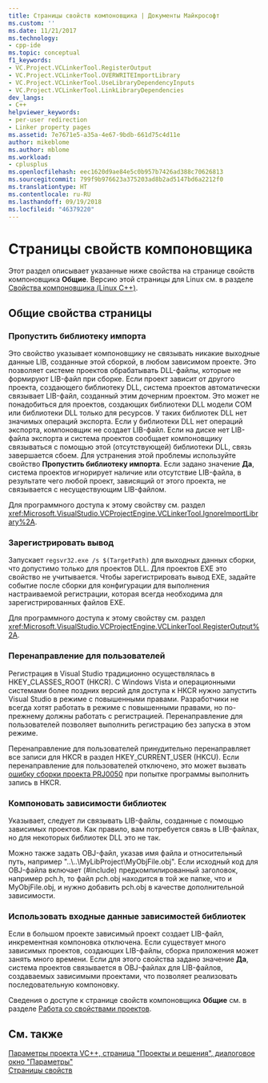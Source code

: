 ```yaml
---
title: Страницы свойств компоновщика | Документы Майкрософт
ms.custom: ''
ms.date: 11/21/2017
ms.technology:
- cpp-ide
ms.topic: conceptual
f1_keywords:
- VC.Project.VCLinkerTool.RegisterOutput
- VC.Project.VCLinkerTool.OVERWRITEImportLibrary
- VC.Project.VCLinkerTool.UseLibraryDependencyInputs
- VC.Project.VCLinkerTool.LinkLibraryDependencies
dev_langs:
- C++
helpviewer_keywords:
- per-user redirection
- Linker property pages
ms.assetid: 7e7671e5-a35a-4e67-9bdb-661d75c4d11e
author: mikeblome
ms.author: mblome
ms.workload:
- cplusplus
ms.openlocfilehash: eec1620d9ae84e5c0b957b7426ad388c70626813
ms.sourcegitcommit: 799f9b976623a375203ad8b2ad5147bd6a2212f0
ms.translationtype: HT
ms.contentlocale: ru-RU
ms.lasthandoff: 09/19/2018
ms.locfileid: "46379220"
---
```

# <a name="linker-property-pages"></a>Страницы свойств компоновщика

Этот раздел описывает указанные ниже свойства на странице свойств компоновщика **Общие**. Версию этой страницы для Linux см. в разделе [Свойства компоновщика (Linux C++)](../linux/prop-pages/linker-linux.md).

## <a name="general-page-properties"></a>Общие свойства страницы

### <a name="ignore-import-library"></a>Пропустить библиотеку импорта

Это свойство указывает компоновщику не связывать никакие выходные данные LIB, созданные этой сборкой, в любом зависимом проекте. Это позволяет системе проектов обрабатывать DLL-файлы, которые не формируют LIB-файл при сборке. Если проект зависит от другого проекта, создающего библиотеку DLL, система проектов автоматически связывает LIB-файл, созданный этим дочерним проектом. Это может не понадобиться для проектов, создающих библиотеки DLL модели COM или библиотеки DLL только для ресурсов. У таких библиотек DLL нет значимых операций экспорта. Если у библиотеки DLL нет операций экспорта, компоновщик не создает LIB-файл. Если на диске нет LIB-файла экспорта и система проектов сообщает компоновщику связываться с помощью этой (отсутствующей) библиотеки DLL, связь завершается сбоем. Для устранения этой проблемы используйте свойство **Пропустить библиотеку импорта**. Если задано значение **Да**, система проектов игнорирует наличие или отсутствие LIB-файла, в результате чего любой проект, зависящий от этого проекта, не связывается с несуществующим LIB-файлом.

Для программного доступа к этому свойству см. раздел <xref:Microsoft.VisualStudio.VCProjectEngine.VCLinkerTool.IgnoreImportLibrary%2A>.

### <a name="register-output"></a>Зарегистрировать вывод

Запускает `regsvr32.exe /s $(TargetPath)` для выходных данных сборки, что допустимо только для проектов DLL. Для проектов EXE это свойство не учитывается. Чтобы зарегистрировать вывод EXE, задайте событие после сборки для конфигурации для выполнения настраиваемой регистрации, которая всегда необходима для зарегистрированных файлов EXE.

Для программного доступа к этому свойству см. раздел <xref:Microsoft.VisualStudio.VCProjectEngine.VCLinkerTool.RegisterOutput%2A>.

### <a name="per-user-redirection"></a>Перенаправление для пользователей

Регистрация в Visual Studio традиционно осуществлялась в HKEY_CLASSES_ROOT (HKCR). С Windows Vista и операционными системами более поздних версий для доступа к HKCR нужно запустить Visual Studio в режиме с повышенными правами. Разработчики не всегда хотят работать в режиме с повышенными правами, но по-прежнему должны работать с регистрацией. Перенаправление для пользователей позволяет выполнить регистрацию без запуска в этом режиме.

Перенаправление для пользователей принудительно перенаправляет все записи для HKCR в раздел HKEY\_CURRENT\_USER (HKCU). Если перенаправление для пользователей отключено, это может вызвать [ошибку сборки проекта PRJ0050](../error-messages/tool-errors/project-build-error-prj0050.md) при попытке программы выполнить запись в HKCR.

### <a name="link-library-dependencies"></a>Компоновать зависимости библиотек

Указывает, следует ли связывать LIB-файлы, созданные с помощью зависимых проектов. Как правило, вам потребуется связь в LIB-файлах, но для некоторых библиотек DLL это не так.

Можно также задать OBJ-файл, указав имя файла и относительный путь, например "..\\..\MyLibProject\MyObjFile.obj". Если исходный код для OBJ-файла включает (#include) предкомпилированный заголовок, например pch.h, то файл pch.obj находится в той же папке, что и MyObjFile.obj, и нужно добавить pch.obj в качестве дополнительной зависимости.

### <a name="use-library-dependency-inputs"></a>Использовать входные данные зависимостей библиотек

Если в большом проекте зависимый проект создает LIB-файл, инкрементная компоновка отключена. Если существует много зависимых проектов, создающих LIB-файлы, сборка приложения может занять много времени. Если для этого свойства задано значение **Да**, система проектов связывается в OBJ-файлах для LIB-файлов, создаваемых зависимыми проектами, что позволяет реализовать последовательную компоновку.

Сведения о доступе к странице свойств компоновщика **Общие** см. в разделе [Работа со свойствами проектов](../ide/working-with-project-properties.md).

## <a name="see-also"></a>См. также

[Параметры проекта VC++, страница "Проекты и решения", диалоговое окно "Параметры"](/visualstudio/ide/reference/vcpp-project-settings-projects-and-solutions-options-dialog-box)<br>
[Страницы свойств](../ide/property-pages-visual-cpp.md)